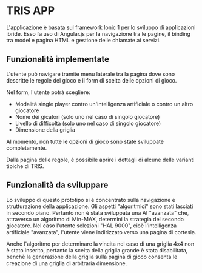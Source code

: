 TRIS APP
==============

L'applicazione è basata sul framework Ionic 1 per lo sviluppo di applicazioni ibride. Esso fa uso di Angular.js per la navigazione tra le pagine, il binding tra model e pagina HTML e gestione delle chiamate ai servizi.

## Funzionalità implementate

L'utente può navigare tramite menu laterale tra la pagina dove sono descritte le regole del gioco e il form di scelta delle opzioni di gioco.

Nel form, l'utente potrà scegliere:
- Modalità single player contro un'intelligenza artificiale o contro un altro giocatore
- Nome dei gicatori (solo uno nel caso di singolo giocatore)
- Livello di difficoltà (solo uno nel caso di singolo giocatore)
- Dimensione della griglia

Al momento, non tutte le opzioni di gioco sono state sviluppate completamente.

Dalla pagina delle regole, è possibile aprire i dettagli di alcune delle varianti tipiche di TRIS.

## Funzionalità da sviluppare

Lo sviluppo di questo prototipo si è concentrato sulla navigazione e strutturazione della applicazione. 
Gli aspetti "algoritmici" sono stati lasciati in secondo piano.
Pertanto non è stata sviluppata una AI "avanzata" che, attraverso un algoritmo di Min-MAX, determini la strategia del secondo giocatore. Nel caso l'utente selezioni "HAL 9000", cioè l'intelligenza artificiale "avanzata", l'utente viene indirizzato verso una pagina di cortesia.

Anche l'algoritmo per determinare la vincita nel caso di una griglia 4x4 non è stato inserito, pertanto la scelta della griglia grande è stata disabilitata, benchè la generazione della griglia sulla pagina di gioco consenta le creazione di una griglia di arbitraria dimensione.









